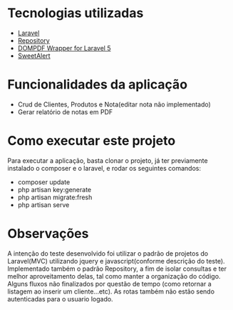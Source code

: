 # Tecnologias utilizadas
- [Laravel](https://laravel.com//)
- [Repository](https://github.com/andersao/l5-repository)
- [DOMPDF Wrapper for Laravel 5](https://github.com/barryvdh/laravel-dompdf)
- [SweetAlert](https://sweetalert.js.org/)

# Funcionalidades da aplicação
- Crud de Clientes, Produtos e Nota(editar nota não implementado)
- Gerar relatório de notas em PDF

# Como executar este projeto
Para executar a aplicação, basta clonar o projeto, já ter previamente instalado o composer e o laravel, e rodar os seguintes comandos:
- composer update
- php artisan key:generate
- php artisan migrate:fresh
- php artisan serve

# Observações
A intenção do teste desenvolvido foi utilizar o padrão de projetos do Laravel(MVC) utilizando jquery e javascript(conforme descrição do teste). Implementado também o padrão Repository, a fim de isolar consultas e ter melhor aproveitamento delas, tal como manter a organização do código.
Alguns fluxos não finalizados por questão de tempo (como retornar a listagem ao inserir um cliente...etc). As rotas também não estão sendo autenticadas para o usuario logado.
